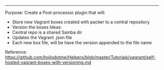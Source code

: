 ---
Purpose:
Create a Post-processor plugin that will:
  - Store new Vagrant boxes created with packer to a central repository
  - Version the boxes
Ideas:
  - Central repo is a shared Samba dir
  - Updates the Vagrant .json file
  - Each new box file, will be have the version appended to the file name

Reference:
 https://github.com/hollodotme/Helpers/blob/master/Tutorials/vagrant/self-hosted-vagrant-boxes-with-versioning.md
